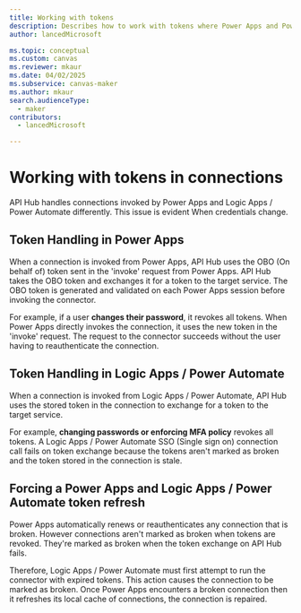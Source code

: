 ```yaml
---
title: Working with tokens 
description: Describes how to work with tokens where Power Apps and Power Automate / Logic apps are combined.
author: lancedMicrosoft

ms.topic: conceptual
ms.custom: canvas
ms.reviewer: mkaur
ms.date: 04/02/2025
ms.subservice: canvas-maker
ms.author: mkaur
search.audienceType: 
  - maker
contributors:
  - lancedMicrosoft

---
```


# Working with tokens in connections

API Hub handles connections invoked by Power Apps and Logic Apps / Power Automate differently. This issue is evident When credentials change.

## Token Handling in Power Apps

When a connection is invoked from Power Apps, API Hub uses the OBO (On behalf of) token sent in the 'invoke' request from Power Apps. API Hub takes the OBO token and exchanges it for a token to the target service. The OBO token is generated and validated on each Power Apps session before invoking the connector.

For example, if a user **changes their password**, it revokes all tokens. When Power Apps directly invokes the connection, it uses the new token in the 'invoke' request. The request to the connector succeeds without the user having to reauthenticate the connection.

## Token Handling in Logic Apps / Power Automate

When a connection is invoked from Logic Apps / Power Automate, API Hub uses the stored token in the connection to exchange for a token to the target service.

For example, **changing passwords or enforcing MFA policy** revokes all tokens. A Logic Apps / Power Automate SSO (Single sign on) connection call fails on token exchange because the tokens aren't marked as broken and the token stored in the connection is stale.

## Forcing a Power Apps and Logic Apps / Power Automate token refresh

Power Apps automatically renews or reauthenticates any connection that is broken. However connections aren't marked as broken when tokens are revoked. They're marked as broken when the token exchange on API Hub fails. 

Therefore, Logic Apps / Power Automate must first attempt to run the connector with expired tokens. This action causes the connection to be marked as broken. Once Power Apps encounters a broken connection then it refreshes its local cache of connections, the connection is repaired.